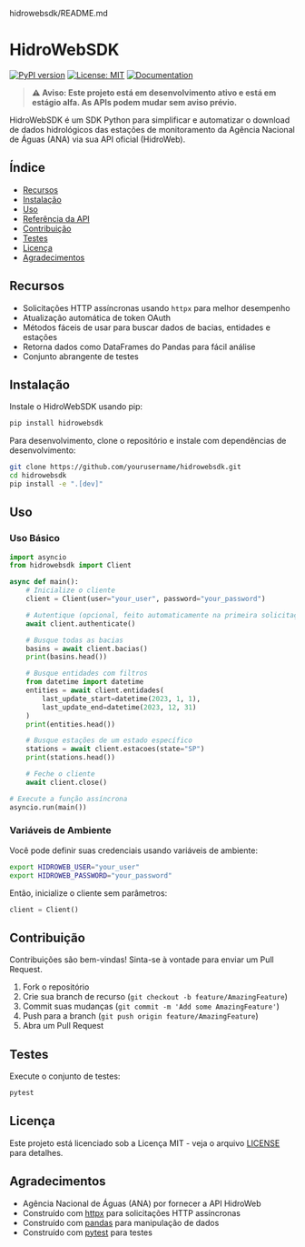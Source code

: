 hidrowebsdk/README.md
# HidroWebSDK

[![PyPI version](https://badge.fury.io/py/hidrowebsdk.svg)](https://pypi.org/project/hidrowebsdk/)
[![License: MIT](https://img.shields.io/badge/License-MIT-yellow.svg)](https://opensource.org/licenses/MIT)
[![Documentation](https://img.shields.io/badge/docs-sphinx-blue.svg)](https://nvxtech.github.io/hidrowebsdk/)

> **⚠️ Aviso: Este projeto está em desenvolvimento ativo e está em estágio alfa. As APIs podem mudar sem aviso prévio.**

HidroWebSDK é um SDK Python para simplificar e automatizar o download de dados hidrológicos das estações de monitoramento da Agência Nacional de Águas (ANA) via sua API oficial (HidroWeb).

## Índice

- [Recursos](#recursos)
- [Instalação](#instalação)
- [Uso](#uso)
- [Referência da API](#referência-da-api)
- [Contribuição](#contribuição)
- [Testes](#testes)
- [Licença](#licença)
- [Agradecimentos](#agradecimentos)

## Recursos

- Solicitações HTTP assíncronas usando `httpx` para melhor desempenho
- Atualização automática de token OAuth
- Métodos fáceis de usar para buscar dados de bacias, entidades e estações
- Retorna dados como DataFrames do Pandas para fácil análise
- Conjunto abrangente de testes

## Instalação

Instale o HidroWebSDK usando pip:

```bash
pip install hidrowebsdk
```

Para desenvolvimento, clone o repositório e instale com dependências de desenvolvimento:

```bash
git clone https://github.com/yourusername/hidrowebsdk.git
cd hidrowebsdk
pip install -e ".[dev]"
```

## Uso

### Uso Básico

```python
import asyncio
from hidrowebsdk import Client

async def main():
    # Inicialize o cliente
    client = Client(user="your_user", password="your_password")

    # Autentique (opcional, feito automaticamente na primeira solicitação)
    await client.authenticate()

    # Busque todas as bacias
    basins = await client.bacias()
    print(basins.head())

    # Busque entidades com filtros
    from datetime import datetime
    entities = await client.entidades(
        last_update_start=datetime(2023, 1, 1),
        last_update_end=datetime(2023, 12, 31)
    )
    print(entities.head())

    # Busque estações de um estado específico
    stations = await client.estacoes(state="SP")
    print(stations.head())

    # Feche o cliente
    await client.close()

# Execute a função assíncrona
asyncio.run(main())
```

### Variáveis de Ambiente

Você pode definir suas credenciais usando variáveis de ambiente:

```bash
export HIDROWEB_USER="your_user"
export HIDROWEB_PASSWORD="your_password"
```

Então, inicialize o cliente sem parâmetros:

```python
client = Client()
```

## Contribuição

Contribuições são bem-vindas! Sinta-se à vontade para enviar um Pull Request.

1. Fork o repositório
2. Crie sua branch de recurso (`git checkout -b feature/AmazingFeature`)
3. Commit suas mudanças (`git commit -m 'Add some AmazingFeature'`)
4. Push para a branch (`git push origin feature/AmazingFeature`)
5. Abra um Pull Request

## Testes

Execute o conjunto de testes:

```bash
pytest
```

## Licença

Este projeto está licenciado sob a Licença MIT - veja o arquivo [LICENSE](LICENSE) para detalhes.

## Agradecimentos

- Agência Nacional de Águas (ANA) por fornecer a API HidroWeb
- Construído com [httpx](https://www.python-httpx.org/) para solicitações HTTP assíncronas
- Construído com [pandas](https://pandas.pydata.org/) para manipulação de dados
- Construído com [pytest](https://pytest.org/) para testes

